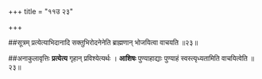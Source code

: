 +++
title = "११उ २३"

+++

##सूत्रम्
प्रत्येत्याभिदानादि सक्तुभिरोदनेनेति ब्राह्मणान् भोजयित्वा वाचयति ॥२३॥

##अनाकुलावृत्तिः
**प्रत्येत्य** गृहान् प्रविश्येत्यर्थः ।
**आशिषः** पुण्याहाद्याः पुण्याहं स्वस्त्यृध्यतामिति वाचयित्वेति ॥२३॥
